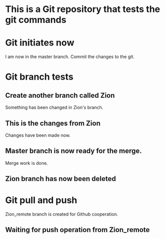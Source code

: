 # This is a Git repository that tests the git commands 

# Git initiates now 

I am now in the master branch. Commit the changes to the git. 

# Git branch tests

## Create another branch called Zion 

Something has been changed in Zion's branch. 

## This is the changes from Zion 

Changes have been made now. 

## Master branch is now ready for the merge. 

Merge work is done. 

## Zion branch has now been deleted

# Git pull and push 

Zion_remote branch is created for Github cooperation.

## Waiting for push operation from Zion_remote 
